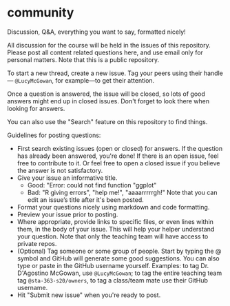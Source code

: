 # community

Discussion, Q&A, everything you want to say, formatted nicely!

All discussion for the course will be held in the issues of this repository. Please post all content related questions here, and use email only for personal matters. Note that this is a public repository.

To start a new thread, create a new issue. Tag your peers using their handle — `@LucyMcGowan`, for example—to get their attention.

Once a question is answered, the issue will be closed, so lots of good answers might end up in closed issues. Don't forget to look there when looking for answers.

You can also use the "Search" feature on this repository to find things.

Guidelines for posting questions:

* First search existing issues (open or closed) for answers. If the question has already been answered, you're done! If there is an open issue, feel free to contribute to it. Or feel free to open a closed issue if you believe the answer is not satisfactory.
* Give your issue an informative title.
    * Good: "Error: could not find function "ggplot"
    * Bad: "R giving errors", "help me!", "aaaarrrrrgh!" Note that you can edit an issue’s title after it's been posted.
* Format your questions nicely using markdown and code formatting. 
* Preview your issue prior to posting.
* Where appropriate, provide links to specific files, or even lines within them, in the body of your issue. This will help your helper understand your question. Note that only the teaching team will have access to private repos.
* (Optional) Tag someone or some group of people. Start by typing the @ symbol and GitHub will generate some good suggestions. You can also type or paste in the GitHub username yourself. Examples: to tag Dr. D'Agostino McGowan, use `@LucyMcGowan`; to tag the entire teaching team tag `@sta-363-s20/owners`, to tag a class/team mate use their GitHub username.
* Hit "Submit new issue" when you're ready to post.
